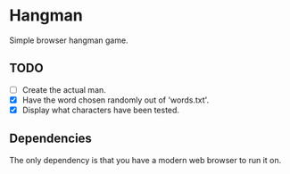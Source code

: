 # Hangman
Simple browser hangman game.

## TODO
- [ ] Create the actual man.
- [x] Have the word chosen randomly out of 'words.txt'.
- [x] Display what characters have been tested.

## Dependencies
The only dependency is that you have a modern web browser to run it on.
